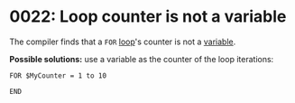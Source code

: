 # 0022: Loop counter is not a variable

The compiler finds that a `FOR` [loop](../../language/control-flow/loops.md#for-end)'s counter is not a [variable](../../language/data-types/variables.md).

**Possible solutions:** use a variable as the counter of the loop iterations:

```
FOR $MyCounter = 1 to 10

END
```

